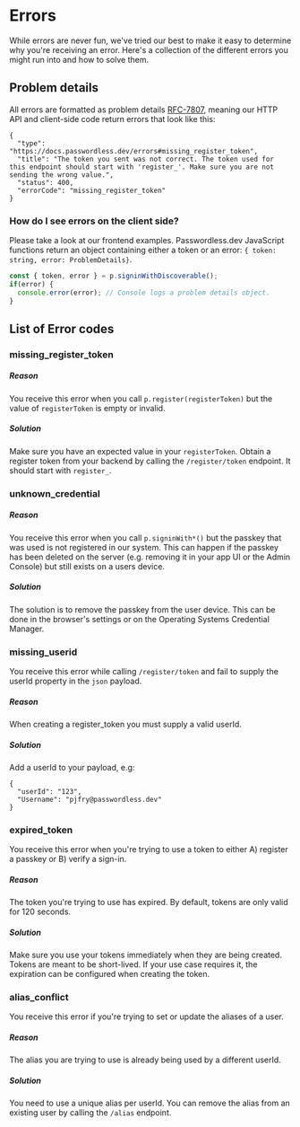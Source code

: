 # Errors

While errors are never fun, we've tried our best to make it easy to determine why you're receiving an error. Here's a collection of the different errors you might run into and how to solve them.

## Problem details

All errors are formatted as problem details [RFC-7807](https://www.rfc-editor.org/rfc/rfc7807), meaning our HTTP API and client-side code return errors that look like this:

```json5
{
  "type": "https://docs.passwordless.dev/errors#missing_register_token",
  "title": "The token you sent was not correct. The token used for this endpoint should start with 'register_'. Make sure you are not sending the wrong value.",
  "status": 400,
  "errorCode": "missing_register_token"
}
```

### How do I see errors on the client side?

Please take a look at our frontend examples. Passwordless.dev JavaScript functions return an object containing either a token or an error: `{ token: string, error: ProblemDetails}`.

```ts
const { token, error } = p.signinWithDiscoverable();
if(error) {
  console.error(error); // Console logs a problem details object.
}

```

## List of Error codes

### missing_register_token

##### Reason
You receive this error when you call `p.register(registerToken)` but the value of `registerToken` is empty or invalid.

##### Solution

Make sure you have an expected value in your `registerToken`. Obtain a register token from your backend by calling the `/register/token` endpoint. It should start with `register_`.

### unknown_credential

##### Reason
You receive this error when you call `p.signinWith*()` but the passkey that was used is not registered in our system. This can happen if the passkey has been deleted on the server (e.g. removing it in your app UI or the Admin Console) but still exists on a users device.

##### Solution

The solution is to remove the passkey from the user device. This can be done in the browser's settings or on the Operating Systems Credential Manager.

### missing_userid

You receive this error while calling `/register/token` and fail to supply the userId property in the `json` payload.

##### Reason
When creating a register_token you must supply a valid userId.

##### Solution

Add a userId to your payload, e.g:

```json5
{
  "userId": "123",
  "Username": "pjfry@passwordless.dev"
}
```

### expired_token

You receive this error when you're trying to use a token to either A) register a passkey or B) verify a sign-in.  

##### Reason
The token you're trying to use has expired. By default, tokens are only valid for 120 seconds.

##### Solution

Make sure you use your tokens immediately when they are being created. Tokens are meant to be short-lived. If your use case requires it, the expiration can be configured when creating the token.


### alias_conflict

You receive this error if you're trying to set or update the aliases of a user.

##### Reason
The alias you are trying to use is already being used by a different userId.

##### Solution

You need to use a unique alias per userId. You can remove the alias from an existing user by calling the `/alias` endpoint.
